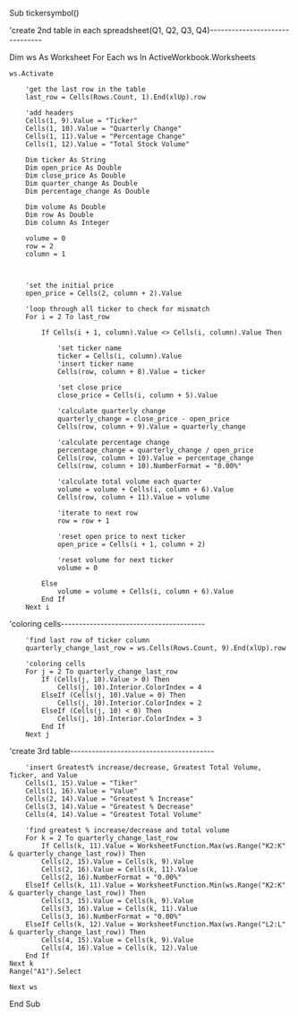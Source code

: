 


Sub tickersymbol()
 
'create 2nd table in each spreadsheet(Q1, Q2, Q3, Q4)-------------------------------
 
Dim ws As Worksheet
    For Each ws In ActiveWorkbook.Worksheets
    
    ws.Activate
        
        'get the last row in the table
        last_row = Cells(Rows.Count, 1).End(xlUp).row
        
        'add headers
        Cells(1, 9).Value = "Ticker"
        Cells(1, 10).Value = "Quarterly Change"
        Cells(1, 11).Value = "Percentage Change"
        Cells(1, 12).Value = "Total Stock Volume"
        
        Dim ticker As String
        Dim open_price As Double
        Dim close_price As Double
        Dim quarter_change As Double
        Dim percentage_change As Double
        
        Dim volume As Double
        Dim row As Double
        Dim column As Integer
        
        volume = 0
        row = 2
        column = 1
        
        
        
        'set the initial price
        open_price = Cells(2, column + 2).Value
        
        'loop through all ticker to check for mismatch
        For i = 2 To last_row
        
            If Cells(i + 1, column).Value <> Cells(i, column).Value Then
         
                'set ticker name
                ticker = Cells(i, column).Value
                'insert ticker name
                Cells(row, column + 8).Value = ticker
            
                'set close price
                close_price = Cells(i, column + 5).Value
            
                'calculate quarterly change
                quarterly_change = close_price - open_price
                Cells(row, column + 9).Value = quarterly_change
            
                'calculate percentage change
                percentage_change = quarterly_change / open_price
                Cells(row, column + 10).Value = percentage_change
                Cells(row, column + 10).NumberFormat = "0.00%"
            
                'calculate total volume each quarter
                volume = volume + Cells(i, column + 6).Value
                Cells(row, column + 11).Value = volume
            
                'iterate to next row
                row = row + 1
            
                'reset open price to next ticker
                open_price = Cells(i + 1, column + 2)
            
                'reset volume for next ticker
                volume = 0
            
            Else
                volume = volume + Cells(i, column + 6).Value
            End If
        Next i

'coloring cells----------------------------------------

        'find last row of ticker column
        quarterly_change_last_row = ws.Cells(Rows.Count, 9).End(xlUp).row
        
        'coloring cells
        For j = 2 To quarterly_change_last_row
            If (Cells(j, 10).Value > 0) Then
                Cells(j, 10).Interior.ColorIndex = 4
            ElseIf (Cells(j, 10).Value = 0) Then
                Cells(j, 10).Interior.ColorIndex = 2
            ElseIf (Cells(j, 10) < 0) Then
                Cells(j, 10).Interior.ColorIndex = 3
            End If
        Next j
        
'create 3rd table----------------------------------------

        'insert Greatest% increase/decrease, Greatest Total Volume, Ticker, and Value
        Cells(1, 15).Value = "Tiker"
        Cells(1, 16).Value = "Value"
        Cells(2, 14).Value = "Greatest % Increase"
        Cells(3, 14).Value = "Greatest % Decrease"
        Cells(4, 14).Value = "Greatest Total Volume"
        
        'find greatest % increase/decrease and total volume
        For k = 2 To quarterly_change_last_row
            If Cells(k, 11).Value = WorksheetFunction.Max(ws.Range("K2:K" & quarterly_change_last_row)) Then
            Cells(2, 15).Value = Cells(k, 9).Value
            Cells(2, 16).Value = Cells(k, 11).Value
            Cells(2, 16).NumberFormat = "0.00%"
        ElseIf Cells(k, 11).Value = WorksheetFunction.Min(ws.Range("K2:K" & quarterly_change_last_row)) Then
            Cells(3, 15).Value = Cells(k, 9).Value
            Cells(3, 16).Value = Cells(k, 11).Value
            Cells(3, 16).NumberFormat = "0.00%"
        ElseIf Cells(k, 12).Value = WorksheetFunction.Max(ws.Range("L2:L" & quarterly_change_last_row)) Then
            Cells(4, 15).Value = Cells(k, 9).Value
            Cells(4, 16).Value = Cells(k, 12).Value
        End If
    Next k
    Range("A1").Select
    
    Next ws

End Sub
